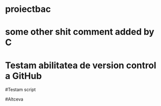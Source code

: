 # proiectbac

# some other shit comment added by C

# Testam abilitatea de version control a GitHub

#Testam script

#Altceva
